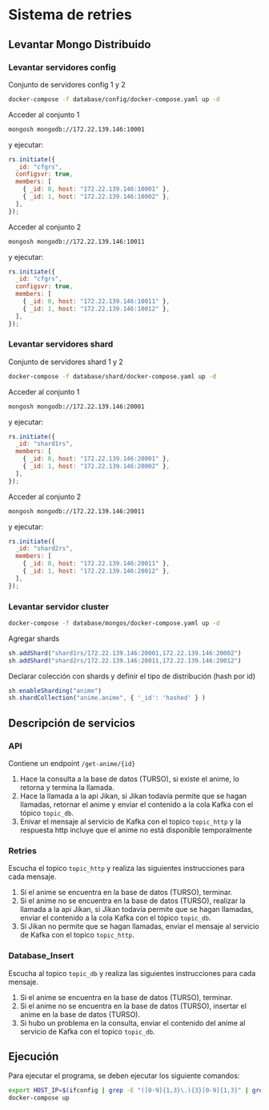 # Sistema de retries

## Levantar Mongo Distribuido

### Levantar servidores config

Conjunto de servidores config 1 y 2

```bash
docker-compose -f database/config/docker-compose.yaml up -d
```

Acceder al conjunto 1
```bash
mongosh mongodb://172.22.139.146:10001
```
y ejecutar:
```js
rs.initiate({
  _id: "cfgrs",
  configsvr: true,
  members: [
    { _id: 0, host: "172.22.139.146:10001" },
    { _id: 1, host: "172.22.139.146:10002" },
  ],
});
```

Acceder al conjunto 2
```bash
mongosh mongodb://172.22.139.146:10011
```
y ejecutar:
```js
rs.initiate({
  _id: "cfgrs",
  configsvr: true,
  members: [
    { _id: 0, host: "172.22.139.146:10011" },
    { _id: 1, host: "172.22.139.146:10012" },
  ],
});
```

### Levantar servidores shard

Conjunto de servidores shard  1 y 2

```bash
docker-compose -f database/shard/docker-compose.yaml up -d
```

Acceder al conjunto 1
```bash
mongosh mongodb://172.22.139.146:20001
```
y ejecutar:
```js
rs.initiate({
  _id: "shard1rs",
  members: [
    { _id: 0, host: "172.22.139.146:20001" },
    { _id: 1, host: "172.22.139.146:20002" },
  ],
});
```

Acceder al conjunto 2
```bash
mongosh mongodb://172.22.139.146:20011
```
y ejecutar:
```js
rs.initiate({
  _id: "shard2rs",
  members: [
    { _id: 0, host: "172.22.139.146:20011" },
    { _id: 1, host: "172.22.139.146:20012" },
  ],
});
```

### Levantar servidor cluster

```bash
docker-compose -f database/mongos/docker-compose.yaml up -d
```

Agregar shards
```js
sh.addShard("shard1rs/172.22.139.146:20001,172.22.139.146:20002")
sh.addShard("shard2rs/172.22.139.146:20011,172.22.139.146:20012")
```

Declarar colección con shards y definir el tipo de distribución (hash por id)
```js
sh.enableSharding("anime")
sh.shardCollection("anime.anime", { '_id': 'hashed' } )
```

## Descripción de servicios

### API

Contiene un endpoint ```/get-anime/{id}```

1. Hace la consulta a la base de datos (TURSO), si existe el anime, lo retorna y termina la llamada.
2. Hace la llamada a la api Jikan, si Jikan todavía permite que se hagan llamadas, retornar el anime y enviar el contenido a la cola Kafka con el tópico ```topic_db```.
3. Enivar el mensaje al servicio de Kafka con el topico ```topic_http``` y la respuesta http incluye que el anime no está disponible temporalmente

### Retries

Escucha el topico ```topic_http``` y realiza las siguientes instrucciones para cada mensaje.

1. Si el anime se encuentra en la base de datos (TURSO), terminar.
2. Si el anime no se encuentra en la base de datos (TURSO), realizar la llamada a la api Jikan, si Jikan todavía permite que se hagan llamadas, enviar el contenido a la cola Kafka con el tópico ```topic_db```.
3. Si Jikan no permite que se hagan llamadas, enviar el mensaje al servicio de Kafka con el topico ```topic_http```.

### Database_Insert

Escucha al topico ```topic_db``` y realiza las siguientes instrucciones para cada mensaje.

1. Si el anime se encuentra en la base de datos (TURSO), terminar.
2. Si el anime no se encuentra en la base de datos (TURSO), insertar el anime en la base de datos (TURSO).
3. Si hubo un problema en la consulta, enviar el contenido del anime al servicio de Kafka con el topico ```topic_db```.


## Ejecución
Para ejecutar el programa, se deben ejecutar los siguiente comandos:
```bash
export HOST_IP=$(ifconfig | grep -E "([0-9]{1,3}\.){3}[0-9]{1,3}" | grep -v 127.0.0.1 | awk '{ print $2 }' | cut -f2 -d: | head -n1)
docker-compose up
```
